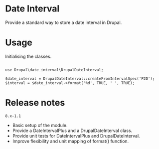 # Date Interval #

Provide a standard way to store a date interval in Drupal.

# Usage #

Initialising the classes.
 
```

use Drupal\date_interval\DrupalDateInterval;

$date_interval = DrupalDateInterval::createFromIntervalSpec('P2D');
$interval = $date_interval->format('%d', TRUE, ' ', TRUE);

```

# Release notes #

`8.x-1.1`
+ Basic setup of the module.
+ Provide a DateIntervalPlus and a DrupalDateInterval class.
+ Provide unit tests for DateIntervalPlus and DrupalDateInterval.
+ Improve flexibility and unit mapping of format() function.
